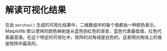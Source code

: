 # 解读可视化结果

在由 `matshow()` 生成的可视化结果中，二维数组中的每个值都由一种颜色表示。Matplotlib 默认使用的颜色映射是从蓝色到红色的渐变，蓝色代表最低值，红色代表最高值。在这个特定的可视化中，矩阵的对角线是白色的，这表明对角线上的值是矩阵中最高的。
